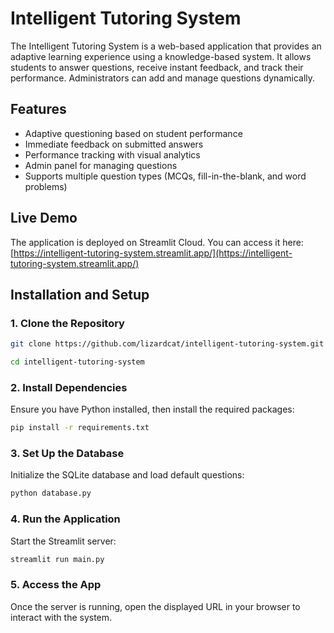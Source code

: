 # Intelligent Tutoring System

The Intelligent Tutoring System is a web-based application that provides an adaptive learning experience using a knowledge-based system. It allows students to answer questions, receive instant feedback, and track their performance. Administrators can add and manage questions dynamically.

## Features
- Adaptive questioning based on student performance
- Immediate feedback on submitted answers
- Performance tracking with visual analytics
- Admin panel for managing questions
- Supports multiple question types (MCQs, fill-in-the-blank, and word problems)

## Live Demo
The application is deployed on Streamlit Cloud. You can access it here:  
[https://intelligent-tutoring-system.streamlit.app/](https://intelligent-tutoring-system.streamlit.app/)

## Installation and Setup

### 1. Clone the Repository
```sh
git clone https://github.com/lizardcat/intelligent-tutoring-system.git
```
```sh
cd intelligent-tutoring-system
```

### 2. Install Dependencies

Ensure you have Python installed, then install the required packages:

```sh
pip install -r requirements.txt
```

### 3. Set Up the Database

Initialize the SQLite database and load default questions:
```sh
python database.py
```

### 4. Run the Application

Start the Streamlit server:
```sh
streamlit run main.py
```

### 5. Access the App

Once the server is running, open the displayed URL in your browser to interact with the system.
